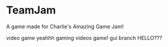 # TeamJam
A game made for Charlie's Amazing Game Jam!

video game yeahhh gaming videos game!
gui branch
HELLO???
